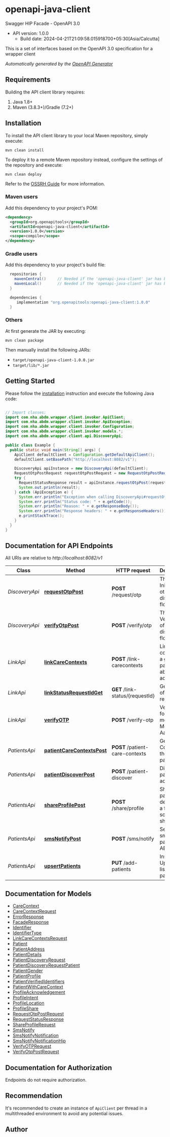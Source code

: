# openapi-java-client

Swagger HIP Facade - OpenAPI 3.0
- API version: 1.0.0
  - Build date: 2024-04-21T21:09:58.015918700+05:30[Asia/Calcutta]

This is a set of interfaces based on the OpenAPI 3.0 specification for a wrapper client


*Automatically generated by the [OpenAPI Generator](https://openapi-generator.tech)*


## Requirements

Building the API client library requires:
1. Java 1.8+
2. Maven (3.8.3+)/Gradle (7.2+)

## Installation

To install the API client library to your local Maven repository, simply execute:

```shell
mvn clean install
```

To deploy it to a remote Maven repository instead, configure the settings of the repository and execute:

```shell
mvn clean deploy
```

Refer to the [OSSRH Guide](http://central.sonatype.org/pages/ossrh-guide.html) for more information.

### Maven users

Add this dependency to your project's POM:

```xml
<dependency>
  <groupId>org.openapitools</groupId>
  <artifactId>openapi-java-client</artifactId>
  <version>1.0.0</version>
  <scope>compile</scope>
</dependency>
```

### Gradle users

Add this dependency to your project's build file:

```groovy
  repositories {
    mavenCentral()     // Needed if the 'openapi-java-client' jar has been published to maven central.
    mavenLocal()       // Needed if the 'openapi-java-client' jar has been published to the local maven repo.
  }

  dependencies {
     implementation "org.openapitools:openapi-java-client:1.0.0"
  }
```

### Others

At first generate the JAR by executing:

```shell
mvn clean package
```

Then manually install the following JARs:

* `target/openapi-java-client-1.0.0.jar`
* `target/lib/*.jar`

## Getting Started

Please follow the [installation](#installation) instruction and execute the following Java code:

```java

// Import classes:
import com.nha.abdm.wrapper.client.invoker.ApiClient;
import com.nha.abdm.wrapper.client.invoker.ApiException;
import com.nha.abdm.wrapper.client.invoker.Configuration;
import com.nha.abdm.wrapper.client.invoker.models.*;
import com.nha.abdm.wrapper.client.api.DiscoveryApi;

public class Example {
  public static void main(String[] args) {
    ApiClient defaultClient = Configuration.getDefaultApiClient();
    defaultClient.setBasePath("http://localhost:8082/v1");

    DiscoveryApi apiInstance = new DiscoveryApi(defaultClient);
    RequestOtpPostRequest requestOtpPostRequest = new RequestOtpPostRequest(); // RequestOtpPostRequest | requesting for OTP
    try {
      RequestStatusResponse result = apiInstance.requestOtpPost(requestOtpPostRequest);
      System.out.println(result);
    } catch (ApiException e) {
      System.err.println("Exception when calling DiscoveryApi#requestOtpPost");
      System.err.println("Status code: " + e.getCode());
      System.err.println("Reason: " + e.getResponseBody());
      System.err.println("Response headers: " + e.getResponseHeaders());
      e.printStackTrace();
    }
  }
}

```

## Documentation for API Endpoints

All URIs are relative to *http://localhost:8082/v1*

Class | Method | HTTP request | Description
------------ | ------------- | ------------- | -------------
*DiscoveryApi* | [**requestOtpPost**](docs/DiscoveryApi.md#requestOtpPost) | **POST** /request/otp | The Initiating of otp in discovery flow
*DiscoveryApi* | [**verifyOtpPost**](docs/DiscoveryApi.md#verifyOtpPost) | **POST** /verify/otp | The Verification of otp in discovery flow
*LinkApi* | [**linkCareContexts**](docs/LinkApi.md#linkCareContexts) | **POST** /link-carecontexts | Links care contexts for a given patient&#39;s abha address
*LinkApi* | [**linkStatusRequestIdGet**](docs/LinkApi.md#linkStatusRequestIdGet) | **GET** /link-status/{requestId} | Get status of Link request.
*LinkApi* | [**verifyOTP**](docs/LinkApi.md#verifyOTP) | **POST** /verify-otp | Verify OTP for link auth modes Mobile and Aadhaar
*PatientsApi* | [**patientCareContextsPost**](docs/PatientsApi.md#patientCareContextsPost) | **POST** /patient-care-contexts | Gets Care Contexts of the given patient id
*PatientsApi* | [**patientDiscoverPost**](docs/PatientsApi.md#patientDiscoverPost) | **POST** /patient-discover | Discover patient&#39;s accounts
*PatientsApi* | [**shareProfilePost**](docs/PatientsApi.md#shareProfilePost) | **POST** /share/profile | Sharing patient details with a facility via scan and share
*PatientsApi* | [**smsNotifyPost**](docs/PatientsApi.md#smsNotifyPost) | **POST** /sms/notify | Sending sms to patient via ABDM
*PatientsApi* | [**upsertPatients**](docs/PatientsApi.md#upsertPatients) | **PUT** /add-patients | Insert or Update a list of patients


## Documentation for Models

 - [CareContext](docs/CareContext.md)
 - [CareContextRequest](docs/CareContextRequest.md)
 - [ErrorResponse](docs/ErrorResponse.md)
 - [FacadeResponse](docs/FacadeResponse.md)
 - [Identifier](docs/Identifier.md)
 - [IdentifierType](docs/IdentifierType.md)
 - [LinkCareContextsRequest](docs/LinkCareContextsRequest.md)
 - [Patient](docs/Patient.md)
 - [PatientAddress](docs/PatientAddress.md)
 - [PatientDetails](docs/PatientDetails.md)
 - [PatientDiscoveryRequest](docs/PatientDiscoveryRequest.md)
 - [PatientDiscoveryRequestPatient](docs/PatientDiscoveryRequestPatient.md)
 - [PatientGender](docs/PatientGender.md)
 - [PatientProfile](docs/PatientProfile.md)
 - [PatientVerifiedIdentifiers](docs/PatientVerifiedIdentifiers.md)
 - [PatientWithCareContext](docs/PatientWithCareContext.md)
 - [ProfileAcknowledgement](docs/ProfileAcknowledgement.md)
 - [ProfileIntent](docs/ProfileIntent.md)
 - [ProfileLocation](docs/ProfileLocation.md)
 - [ProfileShare](docs/ProfileShare.md)
 - [RequestOtpPostRequest](docs/RequestOtpPostRequest.md)
 - [RequestStatusResponse](docs/RequestStatusResponse.md)
 - [ShareProfileRequest](docs/ShareProfileRequest.md)
 - [SmsNotify](docs/SmsNotify.md)
 - [SmsNotifyNotification](docs/SmsNotifyNotification.md)
 - [SmsNotifyNotificationHip](docs/SmsNotifyNotificationHip.md)
 - [VerifyOTPRequest](docs/VerifyOTPRequest.md)
 - [VerifyOtpPostRequest](docs/VerifyOtpPostRequest.md)


<a id="documentation-for-authorization"></a>
## Documentation for Authorization

Endpoints do not require authorization.


## Recommendation

It's recommended to create an instance of `ApiClient` per thread in a multithreaded environment to avoid any potential issues.

## Author



